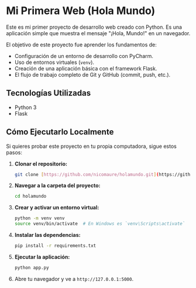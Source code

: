 # Mi Primera Web (Hola Mundo)

Este es mi primer proyecto de desarrollo web creado con Python. Es una aplicación simple que muestra el mensaje "¡Hola, Mundo!" en un navegador.

El objetivo de este proyecto fue aprender los fundamentos de:
- Configuración de un entorno de desarrollo con PyCharm.
- Uso de entornos virtuales (`venv`).
- Creación de una aplicación básica con el framework Flask.
- El flujo de trabajo completo de Git y GitHub (commit, push, etc.).

## Tecnologías Utilizadas
- Python 3
- Flask

## Cómo Ejecutarlo Localmente

Si quieres probar este proyecto en tu propia computadora, sigue estos pasos:

1.  **Clonar el repositorio:**
    ```bash
    git clone [https://github.com/nicomaure/holamundo.git](https://github.com/nicomaure/holamundo.git)
    ```
2.  **Navegar a la carpeta del proyecto:**
    ```bash
    cd holamundo
    ```
3.  **Crear y activar un entorno virtual:**
    ```bash
    python -m venv venv
    source venv/bin/activate  # En Windows es `venv\Scripts\activate`
    ```
4.  **Instalar las dependencias:**
    ```bash
    pip install -r requirements.txt
    ```
5.  **Ejecutar la aplicación:**
    ```bash
    python app.py
    ```
6.  Abre tu navegador y ve a `http://127.0.0.1:5000`.